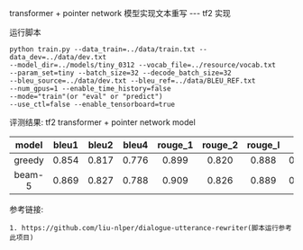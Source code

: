 transformer + pointer network 模型实现文本重写 --- tf2 实现

运行脚本

    python train.py --data_train=../data/train.txt --data_dev=../data/dev.txt 
    --model_dir=../models/tiny_0312 --vocab_file=../resource/vocab.txt 
    --param_set=tiny --batch_size=32 --decode_batch_size=32 
    --bleu_source=../data/dev.txt --bleu_ref=../data/BLEU_REF.txt 
    --num_gpus=1 --enable_time_history=false 
    --mode="train"(or "eval" or "predict") 
    --use_ctl=false --enable_tensorboard=true
    
评测结果: tf2 transformer + pointer network model

|model|bleu1|bleu2|bleu4|rouge_1|rouge_2|rouge_l|em|match|total|
|:----:|:----:|:----:|:----:|:----:|:----:|:----:|:----:|:----:|:----:|
|greedy|0.854|0.817|0.776|0.899|0.820|0.888|0.477|954|2000|
|beam-5|0.869|0.827|0.788|0.909|0.826|0.889|0.485|970|2000|

参考链接: 
    
    1. https://github.com/liu-nlper/dialogue-utterance-rewriter(脚本运行参考此项目)
